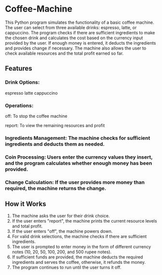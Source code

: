# Coffee-Machine

This Python program simulates the functionality of a basic coffee machine. The user can select from three available drinks: espresso, latte, or cappuccino. The program checks if there are sufficient ingredients to make the chosen drink and calculates the cost based on the currency input provided by the user. If enough money is entered, it deducts the ingredients and provides change if necessary. The machine also allows the user to check available resources and the total profit earned so far.

## Features

### Drink Options:

espresso
latte
cappuccino

### Operations:

off: To stop the coffee machine

report: To view the remaining resources and profit

### Ingredients Management: The machine checks for sufficient ingredients and deducts them as needed.

### Coin Processing: Users enter the currency values they insert, and the program calculates whether enough money has been provided.

### Change Calculation: If the user provides more money than required, the machine returns the change.

## How it Works

1. The machine asks the user for their drink choice.
2. If the user enters "report", the machine prints the current resource levels and total profit.
3. If the user enters "off", the machine powers down.
4. For valid drink selections, the machine checks if there are sufficient ingredients.
5. The user is prompted to enter money in the form of different currency notes (10, 20, 50, 100, 200, and 500 rupee notes).
6. If sufficient funds are provided, the machine deducts the required ingredients and serves the coffee, otherwise, it refunds the money.
7. The program continues to run until the user turns it off.

